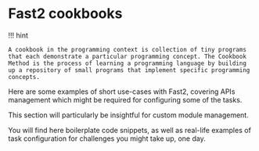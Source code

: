 # Fast2 cookbooks

!!! hint

    A cookbook in the programming context is collection of tiny programs that each demonstrate a particular programming concept. The Cookbook Method is the process of learning a programming language by building up a repository of small programs that implement specific programming concepts.

Here are some examples of short use-cases with Fast2, covering APIs management which might be required for configuring some of the tasks.

This section will particularly be insightful for custom module management.

You will find here boilerplate code snippets, as well as real-life examples of task configuration for challenges you might take up, one day.
